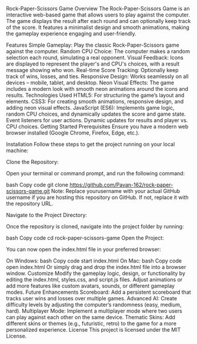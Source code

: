 Rock-Paper-Scissors Game
Overview
The Rock-Paper-Scissors Game is an interactive web-based game that allows users to play against the computer. The game displays the result after each round and can optionally keep track of the score. It features a minimalist design and smooth animations, making the gameplay experience engaging and user-friendly.

Features
Simple Gameplay: Play the classic Rock-Paper-Scissors game against the computer.
Random CPU Choice: The computer makes a random selection each round, simulating a real opponent.
Visual Feedback: Icons are displayed to represent the player's and CPU's choices, with a result message showing who won.
Real-time Score Tracking: Optionally keep track of wins, losses, and ties.
Responsive Design: Works seamlessly on all devices – mobile, tablet, and desktop.
Neon Visual Effects: The game includes a modern look with smooth neon animations around the icons and results.
Technologies Used
HTML5: For structuring the game’s layout and elements.
CSS3: For creating smooth animations, responsive design, and adding neon visual effects.
JavaScript (ES6): Implements game logic, random CPU choices, and dynamically updates the score and game state.
Event listeners for user actions.
Dynamic updates for results and player vs. CPU choices.
Getting Started
Prerequisites
Ensure you have a modern web browser installed (Google Chrome, Firefox, Edge, etc.).

Installation
Follow these steps to get the project running on your local machine:

Clone the Repository:

Open your terminal or command prompt, and run the following command:

bash
Copy code
git clone https://github.com/Pavan-162/rock-paper-scissors-game.git
Note: Replace yourusername with your actual GitHub username if you are hosting this repository on GitHub. If not, replace it with the repository URL.

Navigate to the Project Directory:

Once the repository is cloned, navigate into the project folder by running:

bash
Copy code
cd rock-paper-scissors-game
Open the Project:

You can now open the index.html file in your preferred browser:

On Windows:
bash
Copy code
start index.html
On Mac:
bash
Copy code
open index.html
Or simply drag and drop the index.html file into a browser window.
Customize
Modify the gameplay logic, design, or functionality by editing the index.html, styles.css, and script.js files.
Adjust animations or add more features like custom avatars, sounds, or different gameplay modes.
Future Enhancements
Scoreboard: Add a persistent scoreboard that tracks user wins and losses over multiple games.
Advanced AI: Create difficulty levels by adjusting the computer’s randomness (easy, medium, hard).
Multiplayer Mode: Implement a multiplayer mode where two users can play against each other on the same device.
Thematic Skins: Add different skins or themes (e.g., futuristic, retro) to the game for a more personalized experience.
License
This project is licensed under the MIT License.

